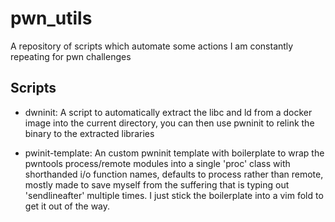 # pwn_utils

A repository of scripts which automate some actions I am constantly repeating for pwn challenges

## Scripts

* dwninit: A script to automatically extract the libc and ld from a docker image into the current directory, you can then use pwninit to relink the binary to the extracted libraries

* pwinit-template: An custom pwninit template with boilerplate to wrap the pwntools process/remote modules into a single 'proc' class with shorthanded i/o function names, defaults to process rather than remote, mostly made to save myself from the suffering that is typing out 'sendlineafter' multiple times. I just stick the boilerplate into a vim fold to get it out of the way.

